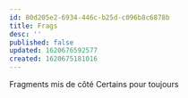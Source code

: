 ```yaml
---
id: 80d205e2-6934-446c-b25d-c096b8c6878b
title: Frags
desc: ''
published: false
updated: 1620676592577
created: 1620675181016
---
```

Fragments mis de côté
Certains pour toujours
